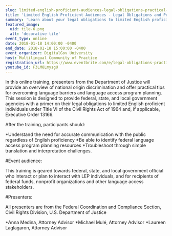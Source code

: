 ```yaml
---
slug: limited-english-proficient-audiences-legal-obligations-practical-solutions
title: 'Limited English Proficient Audiences - Legal Obligations and Practical Solutions'
summary: 'Learn about your legal obligations to limited English proficient individuals (LEP) as a federal, state, or local government agency&#46; We&#39;ll provide an overview of national origin discrimination and offer practical tips for overcoming language barriers and language access program planning&#46; '
featured_image: 
  uid: tile-6.png
  alt: 'decorative tile'
event_type: online
date: 2018-01-18 14:00:00 -0400
end_date: 2018-01-18 15:00:00 -0400
event_organizer: DigitalGov University
host: Multilingual Community of Practice
registration_url: https://www.eventbrite.com/e/legal-obligations-practical-solutions-if-your-agency-interacts-with-lep-audiences-registration-40912496378
youtube_id: F3LM8LmysgU
---
```


In this online training, presenters from the Department of Justice will provide an overview of national origin discrimination and offer practical tips for overcoming language barriers and language access program planning. This session is designed to provide federal, state, and local government agencies with a primer on their legal obligations to limited English proficient individuals under Title VI of the Civil Rights Act of 1964 and, if applicable, Executive Order 13166.

After the training, participants should:

*Understand the need for accurate communication with the public regardless of English proficiency
*Be able to identify federal language access program planning resources 
*Troubleshoot through simple translation and interpretation challenges.

#Event audience: 

This training is geared towards federal, state, and local government official who interact or plan to interact with LEP individuals, and for recipients of federal funds, nonprofit organizations and other language access stakeholders.

#Presenters: 

All presenters are from the Federal Coordination and Compliance Section, Civil Rights Division, U.S. Department of Justice 

*Anna Medina, Attorney Advisor
*Michael Mulé, Attorney Advisor
*Laureen Laglagaron, Attorney Advisor
